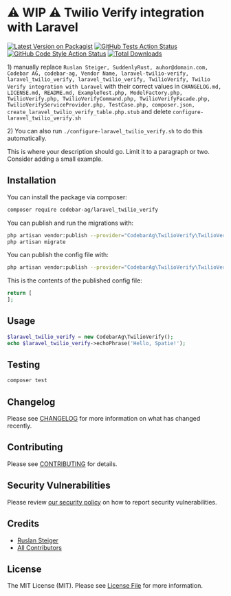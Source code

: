 # ⚠️ WIP ⚠️ Twilio Verify integration with Laravel

[![Latest Version on Packagist](https://img.shields.io/packagist/v/codebar-ag/laravel-twilio-verify.svg?style=flat-square)](https://packagist.org/packages/codebar-ag/laravel-twilio-verify)
[![GitHub Tests Action Status](https://img.shields.io/github/workflow/status/codebar-ag/laravel-twilio-verify/run-tests?label=tests)](https://github.com/codebar-ag/laravel-twilio-verify/actions?query=workflow%3Arun-tests+branch%3Amaster)
[![GitHub Code Style Action Status](https://img.shields.io/github/workflow/status/codebar-ag/laravel-twilio-verify/Check%20&%20fix%20styling?label=code%20style)](https://github.com/codebar-ag/laravel-twilio-verify/actions?query=workflow%3A"Check+%26+fix+styling"+branch%3Amaster)
[![Total Downloads](https://img.shields.io/packagist/dt/codebar-ag/laravel-twilio-verify.svg?style=flat-square)](https://packagist.org/packages/codebar-ag/laravel-twilio-verify)

[](delete) 1) manually replace `Ruslan Steiger, SuddenlyRust, auhor@domain.com, Codebar AG, codebar-ag, Vendor Name, laravel-twilio-verify, laravel_twilio_verify, laravel_twilio_verify, TwilioVerify, Twilio Verify integration with Laravel` with their correct values
[](delete) in `CHANGELOG.md, LICENSE.md, README.md, ExampleTest.php, ModelFactory.php, TwilioVerify.php, TwilioVerifyCommand.php, TwilioVerifyFacade.php, TwilioVerifyServiceProvider.php, TestCase.php, composer.json, create_laravel_twilio_verify_table.php.stub`
[](delete) and delete `configure-laravel_twilio_verify.sh`

[](delete) 2) You can also run `./configure-laravel_twilio_verify.sh` to do this automatically.

This is where your description should go. Limit it to a paragraph or two. Consider adding a small example.

## Installation

You can install the package via composer:

```bash
composer require codebar-ag/laravel_twilio_verify
```

You can publish and run the migrations with:

```bash
php artisan vendor:publish --provider="CodebarAg\TwilioVerify\TwilioVerifyServiceProvider" --tag="laravel_twilio_verify-migrations"
php artisan migrate
```

You can publish the config file with:
```bash
php artisan vendor:publish --provider="CodebarAg\TwilioVerify\TwilioVerifyServiceProvider" --tag="laravel_twilio_verify-config"
```

This is the contents of the published config file:

```php
return [
];
```

## Usage

```php
$laravel_twilio_verify = new CodebarAg\TwilioVerify();
echo $laravel_twilio_verify->echoPhrase('Hello, Spatie!');
```

## Testing

```bash
composer test
```

## Changelog

Please see [CHANGELOG](CHANGELOG.md) for more information on what has changed recently.

## Contributing

Please see [CONTRIBUTING](.github/CONTRIBUTING.md) for details.

## Security Vulnerabilities

Please review [our security policy](../../security/policy) on how to report security vulnerabilities.

## Credits

- [Ruslan Steiger](https://github.com/SuddenlyRust)
- [All Contributors](../../contributors)

## License

The MIT License (MIT). Please see [License File](LICENSE.md) for more information.
